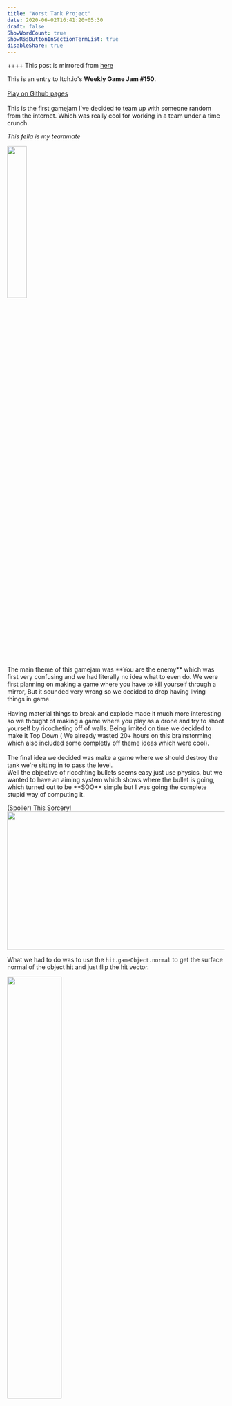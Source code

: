 ```yaml
---
title: "Worst Tank Project"
date: 2020-06-02T16:41:20+05:30
draft: false
ShowWordCount: true
ShowRssButtonInSectionTermList: true
disableShare: true
---
```


++++ This post is mirrored from [here](https://vonneumannscientia.pythonanywhere.com/post/22/)

This is an entry to Itch.io's **Weekly Game Jam #150**.
<br>
<br>
<a class="btn btn-primary" href="https://itspacchu.github.io/Worst-tank-GamejamCollab/" role="button"> Play on Github pages </a>
<br>
<br>
This is the first gamejam I've decided to team up with someone random from the internet. Which was really cool for working in a team under a time crunch.

_This fella is my teammate_

<a href=https://brrrrrr.itch.io//><img src=https://cdn.discordapp.com/attachments/852930321493655563/954765266804441088/unknown.png width=30%></a>

<br>
The main theme of this gamejam was  **You are the enemy** which was first very confusing and we had literally no idea what to even do.
We were first planning on making a game where you have to kill yourself through a mirror, But it sounded very wrong so we decided to drop having living things in game.
<br>
<br>
Having material things to break and explode made it much more interesting so we thought of making a game where you play as a drone and try to shoot yourself by ricocheting off of walls.
Being limited on time we decided to make it Top Down ( We already wasted 20+ hours on this brainstorming which also included some completly off theme ideas which were cool).
<br>
<br>
The final idea we decided was make a game where we should destroy the tank we're sitting in to pass the level.
<br>
Well the objective of ricochting bullets seems easy just use physics, but we wanted to have an aiming system which shows where the bullet is going, which turned out to be **SOO** simple but I was going the complete stupid way of computing it.

(Spoiler) This Sorcery!
<br>
<img src="https://i.imgur.com/k3U7NYd.png" width=640px height=320px>
<br>

What we had to do was to use the ```hit.gameObject.normal``` to get the surface normal of the object hit and just flip the hit vector.

<img src="https://cdn.discordapp.com/attachments/852930321493655563/954766045472780408/unknown.png" width=50%>

After a very "fun" session of brainstorming and finally implementing bullet reflections using vector reflections and dot products.

We finally finished the game 20 minutes before the deadling.. (phew).In the end we had alot of fun coming up with the idea and making it.

<iframe src="https://itch.io/embed/655988?border_width=0&amp;bg_color=424242&amp;fg_color=ffffff" width="550" height="165" frameborder="0"><a href="https://pacchu.itch.io/worsttank">WorstTank {Beta} by Pacchu, brrrr</a></iframe>

# Gallery 

<img src="https://i.gyazo.com/f6442403ef9dd0d54c2d765c25dc10c9.gif" alt="Image from Gyazo" width="640"/>

<img src="https://i.gyazo.com/156ed50ab5c2b7fb620c44cc3f57fce2.gif" alt="Image from Gyazo" width="640"/>

<img src="https://img.itch.zone/aW1hZ2UvNjU1OTg4LzM1Mjc3MzgucG5n/original/adiqkc.png" width=640>

<img src="https://img.itch.zone/aW1hZ2UvNjU1OTg4LzM1Mjc3MzkucG5n/original/PVZDh5.png" width=640>

